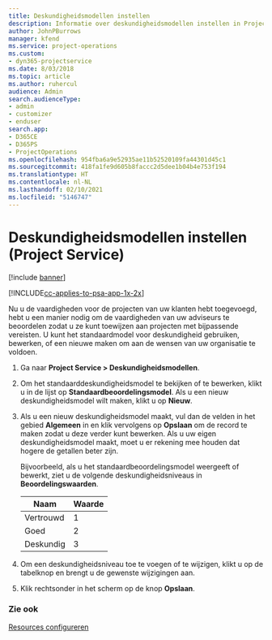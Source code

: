 ```yaml
---
title: Deskundigheidsmodellen instellen
description: Informatie over deskundigheidsmodellen instellen in Project Service
author: JohnPBurrows
manager: kfend
ms.service: project-operations
ms.custom:
- dyn365-projectservice
ms.date: 8/03/2018
ms.topic: article
ms.author: ruhercul
audience: Admin
search.audienceType:
- admin
- customizer
- enduser
search.app:
- D365CE
- D365PS
- ProjectOperations
ms.openlocfilehash: 954fba6a9e52935ae11b52520109fa44301d45c1
ms.sourcegitcommit: 418fa1fe9d605b8faccc2d5dee1b04b4e753f194
ms.translationtype: HT
ms.contentlocale: nl-NL
ms.lasthandoff: 02/10/2021
ms.locfileid: "5146747"
---
```

# <a name="set-up-proficiency-models-project-service"></a>Deskundigheidsmodellen instellen (Project Service)

[!include [banner](../includes/psa-now-project-operations.md)]

[!INCLUDE[cc-applies-to-psa-app-1x-2x](../includes/cc-applies-to-psa-app-1x-2x.md)]

Nu u de vaardigheden voor de projecten van uw klanten hebt toegevoegd, hebt u een manier nodig om de vaardigheden van uw adviseurs te beoordelen zodat u ze kunt toewijzen aan projecten met bijpassende vereisten. U kunt het standaardmodel voor deskundigheid gebruiken, bewerken, of een nieuwe maken om aan de wensen van uw organisatie te voldoen.  
  
1.  Ga naar **Project Service > Deskundigheidsmodellen**.  
  
2.  Om het standaarddeskundigheidsmodel te bekijken of te bewerken, klikt u in de lijst op **Standaardbeoordelingsmodel**. Als u een nieuw deskundigheidsmodel wilt maken, klikt u op **Nieuw**.  
  
3.  Als u een nieuw deskundigheidsmodel maakt, vul dan de velden in het gebied **Algemeen** in en klik vervolgens op **Opslaan** om de record te maken zodat u deze verder kunt bewerken. Als u uw eigen deskundigheidsmodel maakt, moet u er rekening mee houden dat hogere de getallen beter zijn.  
  
     Bijvoorbeeld, als u het standaardbeoordelingsmodel weergeeft of bewerkt, ziet u de volgende deskundigheidsniveaus in **Beoordelingswaarden**.  
  
    |Naam|Waarde|  
    |----------|-----------|  
    |Vertrouwd|1|  
    |Goed|2|  
    |Deskundig|3|  
  
4.  Om een deskundigheidsniveau toe te voegen of te wijzigen, klikt u op de tabelknop en brengt u de gewenste wijzigingen aan.  
  
5.  Klik rechtsonder in het scherm op de knop **Opslaan**.  
  
### <a name="see-also"></a>Zie ook  
 [Resources configureren](../psa/set-up-resources.md)
